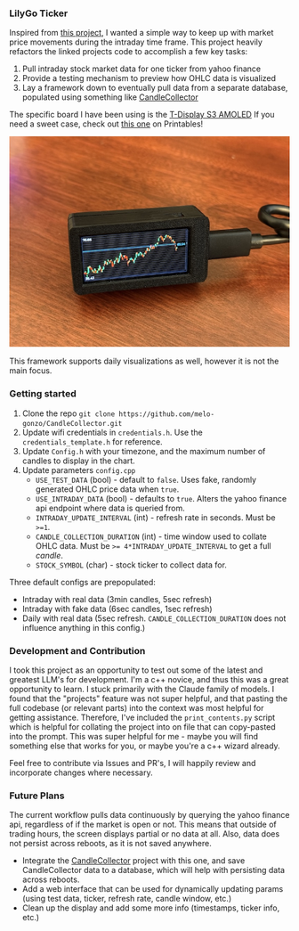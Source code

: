 ### LilyGo Ticker
Inspired from [this project](https://github.com/nishad2m8/BTC-Ticker), I wanted a simple way to keep up with market price movements during the intraday time frame. This project heavily refactors the linked projects code to accomplish a few key tasks:
1. Pull intraday stock market data for one ticker from yahoo finance
2. Provide a testing mechanism to preview how OHLC data is visualized
3. Lay a framework down to eventually pull data from a separate database, populated using something like [CandleCollector](https://github.com/melo-gonzo/CandleCollector)

The specific board I have been using is the [T-Display S3 AMOLED](https://lilygo.cc/products/t-display-s3-amoled-us?_pos=4&_sid=1d7fdbdc0&_ss=r)
If you need a sweet case, check out [this one](https://www.printables.com/model/1222074-lilygo-t-display-s3-amoled-version-20-case-remix) on Printables! 

![image](IMG_0026.JPG)

This framework supports daily visualizations as well, however it is not the main focus.

### Getting started
1. Clone the repo
   `git clone https://github.com/melo-gonzo/CandleCollector.git`
2. Update wifi credentials in `credentials.h`. Use the `credentials_template.h` for reference. 
3. Update `Config.h` with your timezone, and the maximum number of candles to display in the chart.
4. Update parameters `config.cpp`
   - `USE_TEST_DATA` (bool) - default to `false`. Uses fake, randomly generated OHLC price data when `true`.
   - `USE_INTRADAY_DATA` (bool) - defaults to `true`. Alters the yahoo finance api endpoint where data is queried from. 
   - `INTRADAY_UPDATE_INTERVAL` (int) - refresh rate in seconds. Must be `>=1`. 
   - `CANDLE_COLLECTION_DURATION` (int) - time window used to collate OHLC data. Must be `>= 4*INTRADAY_UPDATE_INTERVAL` to get a full _candle_. 
   - `STOCK_SYMBOL` (char) - stock ticker to collect data for.

Three default configs are prepopulated:
- Intraday with real data (3min candles, 5sec refresh)
- Intraday with fake data (6sec candles, 1sec refresh)
- Daily with real data (5sec refresh. `CANDLE_COLLECTION_DURATION` does not influence anything in this config.)

### Development and Contribution
I took this project as an opportunity to test out some of the latest and greatest LLM's for development. I'm a c++ novice, and thus this was a great opportunity to learn. I stuck primarily with the Claude family of models. I found that the "projects" feature was not super helpful, and that pasting the full codebase (or relevant parts) into the context was most helpful for getting assistance. Therefore, I've included the `print_contents.py` script which is helpful for collating the project into on file that can copy-pasted into the prompt. This was super helpful for me - maybe you will find something else that works for you, or maybe you're a c++ wizard already.

Feel free to contribute via Issues and PR's, I will happily review and incorporate changes where necessary.

### Future Plans
The current workflow pulls data continuously by querying the yahoo finance api, regardless of if the market is open or not. This means that outside of trading hours, the screen displays partial or no data at all. Also, data does not persist across reboots, as it is not saved anywhere.
* Integrate the [CandleCollector](https://github.com/melo-gonzo/CandleCollector) project with this one, and save CandleCollector data to a database, which will help with persisting data across reboots.
* Add a web interface that can be used for dynamically updating params (using test data, ticker, refresh rate, candle window, etc.)
* Clean up the display and add some more info (timestamps, ticker info, etc.)
